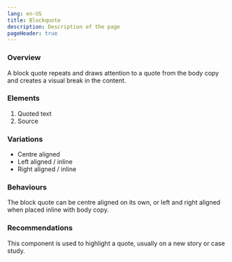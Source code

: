 ```yaml
---
lang: en-US
title: Blockquote
description: Description of the page
pageHeader: true
---
```


### Overview
A block quote repeats and draws attention to a quote from the body copy and creates a visual break in the content.

### Elements
<DemoBlockquote/>

1. Quoted text 
2. Source

### Variations
- Centre aligned 
- Left aligned / inline 
- Right aligned / inline

### Behaviours
The block quote can be centre aligned on its own, or left and right aligned when placed inline with body copy.

### Recommendations
This component is used to highlight a quote, usually on a new story or case study.


